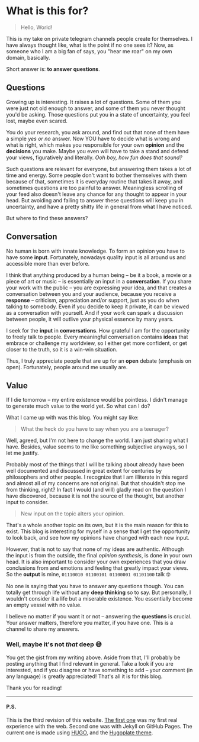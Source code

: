 # What is this for?

> Hello, World!

This is my take on private telegram channels people create for themselves. I have always thought like, what is the point if no one sees it? Now, as someone who I am a big fan of says, you "hear me roar" on my own domain, basically.

Short answer is: **to answer questions**.

## Questions

Growing up is interesting. It raises a lot of questions. Some of them you were just not old enough to answer, and some of them you never thought you'd be asking. Those questions put you in a state of uncertainty, you feel lost, maybe even scared. 

You do your research, you ask around, and find out that none of them have a simple *yes or no* answer. Now YOU have to decide what is wrong and what is right, which makes you responsible for your own **opinion** and the **decisions** you make. Maybe you even will have to take a stand and defend your views, figuratively and literally. *Ooh boy, how fun does that sound?*

Such questions are relevant for everyone, but answering them takes a lot of time and energy. Some people don't want to bother themselves with them because of that, sometimes it is everyday routine that takes it away, and sometimes questions are too painful to answer. Meaningless scrolling of your feed also doesn't leave any chance for any thought to appear in your head. But avoiding and failing to answer these questions will keep you in uncertainty, and have a pretty shitty life in general from what I have noticed.

But where to find these answers?


## Conversation

No human is born with innate knowledge. To form an opinion you have to have some **input**. Fortunately, nowadays quality input is all around us and accessible more than ever before. 

I think that anything produced by a human being – be it a book, a movie or a piece of art or music – is essentially an input in a **conversation**. If you share your work with the public – you are expressing your idea, and that creates a conversation between you and your audience, because you receive a **response** – criticism, appreciation and/or support, just as you do when talking to somebody. Even if you decide to keep it private, it can be viewed as a conversation with yourself. And if your work can spark a discussion between people, it will outlive your physical essence by many years.

I seek for the **input** in **conversations**. How grateful I am for the opportunity to freely talk to people. Every meaningful conversation contains **ideas** that embrace or challenge my worldview, so I either get more confident, or get closer to the truth, so it is a win-win situation.

Thus, I truly appreciate people that are up for an **open** debate (emphasis on open). Fortunately, people around me usually are.


## Value

If I die tomorrow – my entire existence would be pointless. I didn't manage to generate much value to the world yet. So what can I do? 

What I came up with was this blog. You might say like:

> What the heck do you have to say when you are a teenager?

Well, agreed, but I'm not here to change the world. I am just sharing what I have. Besides, value seems to me like something subjective anyways, so I let me justify.

Probably most of the things that I will be talking about already have been well documented and discussed in great extent for centuries by philosophers and other people. I recognize that I am illiterate in this regard and almost all of my concerns are not original. But that shouldn't stop me from thinking, right? In fact I would (and will) gladly read on the question I have discovered, because it is not the source of the thought, but another input to consider.

> New input on the topic alters your opinion.

That's a whole another topic on its own, but it is the main reason for this to exist. This blog is interesting for myself in a sense that I get the opportunity to look back, and see how my opinions have changed with each new input.

However, that is not to say that none of my ideas are authentic. Although the input is from the outside, the final *opinion synthesis*, is done in your own head. It is also important to consider your own experiences that you draw conclusions from and emotions and feeling that greatly impact your views. So the **output** is mine, ```01110010 01100101 01100001 01101100``` talk 🤓

No one is saying that you have to answer any questions though. You can totally get through life without any **deep thinking** so to say. But personally, I wouldn't consider it a life but a miserable existence. You essentially become an empty vessel with no value. 

I believe no matter if you want it or not – answering the **questions** is crucial. Your answer matters, therefore you matter, if you have one. This is a channel to share my answers.

### Well, maybe it's not *that* deep 😅

You get the gist from my writing above. Aside from that, I'll probably be posting anything that I find relevant in general. Take a look if you are interested, and if you disagree or have something to add – your comment (in any language) is greatly appreciated! That's all it is for this blog.

Thank you for reading!

---

#### P.S.

This is the third revision of this website. [The first one](https://github.com/sagyzdop/Pure-PHP-Blog) was my first real experience with the web. Second one was with Jekyll on GitHub Pages. The current one is made using [HUGO](https://gohugo.io), and the [Hugoplate theme](https://github.com/zeon-studio/hugoplate).